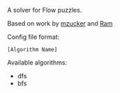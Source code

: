 A solver for Flow puzzles.

Based on work by [mzucker](https://github.com/mzucker/flow_solver) and [Ram](https://datadoodlers.blogspot.com/2013/07/using-r-and-integer-programming-to-find.html)

Config file format:
```
[Algorithm Name]
```

Available algorithms:

* dfs
* bfs